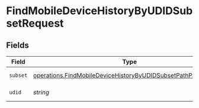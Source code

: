 # FindMobileDeviceHistoryByUDIDSubsetRequest


## Fields

| Field                                                                                                                                          | Type                                                                                                                                           | Required                                                                                                                                       | Description                                                                                                                                    |
| ---------------------------------------------------------------------------------------------------------------------------------------------- | ---------------------------------------------------------------------------------------------------------------------------------------------- | ---------------------------------------------------------------------------------------------------------------------------------------------- | ---------------------------------------------------------------------------------------------------------------------------------------------- |
| `subset`                                                                                                                                       | [operations.FindMobileDeviceHistoryByUDIDSubsetPathParamSubset](../../models/operations/findmobiledevicehistorybyudidsubsetpathparamsubset.md) | :heavy_check_mark:                                                                                                                             | Subset to filter by                                                                                                                            |
| `udid`                                                                                                                                         | *string*                                                                                                                                       | :heavy_check_mark:                                                                                                                             | UDID to filter by                                                                                                                              |